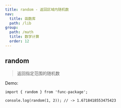 ```yaml
---
title: random - 返回区域内随机数
nav:
  title: 函数库
  path: /lib
group:
  path: /math
  title: 数学计算
  order: 12
---
```


## random

> 返回指定范围的随机数

Demo:

```tsx | pure
import { random } from 'func-package';

console.log(random(1, 2)); // -> 1.6718418553475423
```
